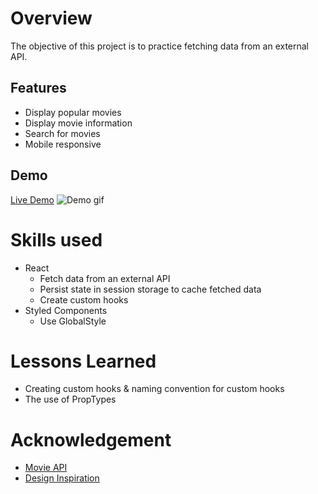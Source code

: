 # Overview
The objective of this project is to practice fetching data from an external API.
## Features
- Display popular movies
- Display movie information 
- Search for movies
- Mobile responsive
## Demo
[Live Demo](https://master--bright-parfait-e0cd13.netlify.app/)
![Demo gif](demo.gif)
# Skills used
- React
    - Fetch data from an external API
    - Persist state in session storage to cache fetched data
    - Create custom hooks
- Styled Components
    - Use GlobalStyle
# Lessons Learned
- Creating custom hooks & naming convention for custom hooks
- The use of PropTypes
# Acknowledgement
- [Movie API](https://www.themoviedb.org/)
- [Design Inspiration](https://www.behance.net/gallery/71530139/AMC-Cinema-Website-App)
